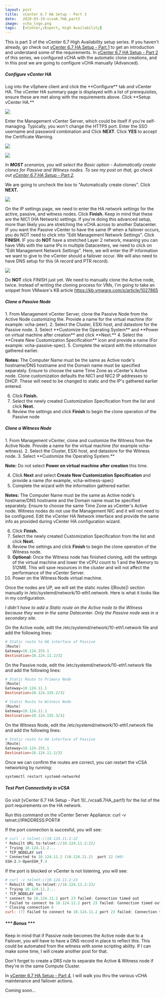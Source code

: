 ```yaml
---
layout: post
title:  vCenter 6.7 HA Setup - Part 3
date:   2020-03-19-vcsa6.7HA_part3
image:  vcha_logo.png
tags:   [vCenter,vExpert, High Availability]
---
```

This is part 3 of the vCenter 6.7 High Availability setup series. If you haven't already, go check out [vCenter 6.7 HA Setup - Part 1](../vcsa6.7HA_part1) to get an introduction and understand some of the requirements. In [vCenter 6.7 HA Setup - Part 2](../vcsa6.7HA_part2) of this series, we configured vCHA with the automatic clone creations, and in this post we are going to configure vCHA manually (Advanced).

<h5>Configure vCenter HA</h5>
Log into the vSphere client and click the **Configure** tab and vCenter HA. The vCenter HA summary page is displayed with a list of prerequisites, ensure these are met along with the requirements above. Click **Setup vCenter HA.**

![]({{site.baseurl}}/img/vcha_step1.png)

Enter the Management vCenter Server, which could be itself if you're self-managing. Typically, you won't change the HTTPS port. Enter the SSO username and password combination and Click **NEXT**. Click **YES** to accept the Certificate Warning.

![]({{site.baseurl}}/img/vcha_step2.png)

![]({{site.baseurl}}/img/vcha_step3.png)

_In **MOST** scenarios, you will select the Basic option - Automatically create clones for Passive and Witness nodes. To see my post on that, go check out [vCenter 6.7 HA Setup - Part 2](../vcsa6.7HA_part2)._

We are going to uncheck the box to "Automatically create clones". Click **NEXT.**

![]({{site.baseurl}}/img/vcha_step4adv.png)

On the IP settings page, we need to enter the HA network settings for the active, passive, and witness nodes. Click **Finish.** Keep in mind that these are the NIC1 (HA Network) settings. If you're doing this advanced setup, more than likely you are stretching the vCHA across to another Datacenter. IF you want the Passive vCenter to have the same IP when a failover occurs, you do NOT need to click into "Edit Management Network Settings". Click **FINISH.** IF you do **NOT** have a stretched Layer 2 network, meaning you can have VMs with the same IPs in multiple Datacenters, we need to click on "Edit Management Network Settings". Here, we will enter the IP information we want to give to the vCenter should a failover occur. We will also need to have DNS setup for this (A record and PTR record).

![]({{site.baseurl}}/img/vcha_step5.png)

Do **NOT** click FINISH just yet. We need to manually clone the Active node, twice. Instead of writing the cloning process for VMs, I'm going to take an snippet from VMware's KB article https://kb.vmware.com/s/article/1027865

<h5>Clone a Passive Node</h5>
1. From Management vCenter Server, clone the Passive Node from the Active Node customizing the. Provide a name for the virtual machine (for example: vcha-peer).
2. Select the Cluster, ESXi host, and datastore for the Passive node.
3. Select **Customize the Operating System** and **Power on virtual machine after creation** and click **Next.**
4. Select the **Create New Customization Specification** icon and provide a name (For example: vcha-passive-spec).
5. Complete the wizard with the information gathered earlier.

**Notes:**
The Computer Name must be the same as Active node's hostname/DNS hostname and the Domain name must be specified separately.
Ensure to choose the same Time Zone as vCenter's Active node.
Clone customization defaults the NIC1 and NIC2 IP addresses to DHCP. These will need to be changed to static and the IP's gathered earlier entered.
 
6. Click **Finish.**
7. Select the newly created Customization Specification from the list and click **Next.**
8. Review the settings and click **Finish** to begin the clone operation of the Passive node

<h5>Clone a Witness Node</h5>
1. From Management vCenter, clone and customize the Witness from the Active Node. Provide a name for the virtual machine (for example vcha-witness).
2. Select the Cluster, ESXi host, and datastore for the Witness node.
3. Select **Customize the Operating System.**

**Note:** Do not select **Power on virtual machine after creation** this time.
 
4. Click **Next** and select **Create New Customization Specification** and provide a name (for example, vcha-witness-spec)
5. Complete the wizard with the information gathered earlier.

**Notes:**
The Computer Name must be the same as Active node's hostname/DNS hostname and the Domain name must be specified separately.
Ensure to choose the same Time Zone as vCenter's Active node.
Witness nodes do not use the Management NIC and it will not need to be configured. Edit the vCenter HA Network interface and provide the same info as provided during vCenter HA configuration wizard.
 
6. Click **Finish.**
7. Select the newly created Customization Specification from the list and click **Next.**
8. Review the settings and click **Finish** to begin the clone operation of the Witness node.
9. **Optional:** Once the Witness node has finished cloning, edit the settings of the virtual machine and lower the vCPU count to 1 and the Memory to 512MB. This will save resources in the cluster and will not affect the performance of the vCenter Server.
10. Power on the Witness Node virtual machine.

Once the nodes are UP, we will set the static routes ([Route]) section manually in /etc/systemd/network/10-eth1.network. Here is what it looks like in my configuration.

_I didn't have to add a Static route on the Active node to the Witness because they were in the same Datacenter. Only the Passive node was in a secondary site._

On the Active node, edit the /etc/systemd/network/10-eth1.network file and add the following lines:

```powershell
# Static route to HA interface of Passive
[Route]
Gateway=10.124.155.1
Destination=10.124.11.2/32
```

On the Passive node, edit the /etc/systemd/network/10-eth1.network file and add the following lines:
```powershell
# Static Route to Primary Node
[Route]
Gateway=10.124.11.1
Destination=10.124.155.2/32

# Static Route to Witness Node
[Route]
Gateway=10.124.11.1
Destination=10.124.155.3/32
```
On the Witness Node, edit the /etc/systemd/network/10-eth1.network file and add the following lines:
```powershell
# Static route to HA interface of Passive
[Route]
Gateway=10.124.155.1
Destination=10.124.11.2/32
```
Once we can confirm the routes are correct, you can restart the vCSA networking by running:

```powershell
systemctl restart systemd-networkd
```

<h5>Test Port Connectivity in vCSA</h5>
Go visit [vCenter 6.7 HA Setup - Part 1](../vcsa6.7HA_part1) for the list of the port requirements on the HA network.

Run this command on the vCenter Server Appliance:
curl -v telnet://IPADDRESS:PORT#

If the port connection is succesful, you will see:
```powershell
# curl -v telnet://10.124.11.2:22
* Rebuilt URL to:telnet://10.124.11.2:22/
* Trying 10.124.11.2...
* TCP_NODELAY set
* Connected to 10.124.11.2 (10.124.11.2)  port 22 (#0)
SSH-2.0-OpenSSH_7.4
```

If the port is blocked or vCenter is not listening, you will see:
```powershell
# curl -v telnet://10.124.11.2:23
* Rebuilt URL to:telnet://10.124.11.2:23/
* Trying 10.124.11.2...
* TCP_NODELAY set
* connect to 10.124.11.2 port 23 failed: Connection timed out
* Failed to connect to 10.124.11.2 port 23 failed: Connection timed out
* Closing connection 0
curl: (7) Failed to connect to 10.124.11.2 port 23 failed: Connection timed out
```

<h5>*** Bonus ***</h5>
Keep in mind that if Passive node becomes the Active node due to a Failover, you will have to have a DNS record in place to reflect this. This could be automated from the witness with some scripting ability. If I can make some time, I will create another post for that.

Don't forget to create a DRS rule to separate the Active & Witness node if they're in the same Compute Cluster.

In [vCenter 6.7 HA Setup - Part 4](../vcsa6.7HA_part4), I will walk you thru the various vCHA maintenance and failover actions.

Coming soon...
